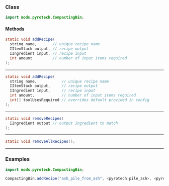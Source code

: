 
### Class

```java
import mods.pyrotech.CompactingBin;
```

#### Methods

```java
static void addRecipe(
  string name,       // unique recipe name
  IItemStack output, // recipe output
  IIngredient input, // recipe input
  int amount         // number of input items required
);
```


---


```java
static void addRecipe(
  string name,           // unique recipe name
  IItemStack output,     // recipe output
  IIngredient input,     // recipe input
  int amount,            // number of input items required
  int[] toolUsesRequired // overrides default provided in config
);
```


---


```java
static void removeRecipes(
  IIngredient output // output ingredient to match
);
```


---


```java
static void removeAllRecipes();
```


---


### Examples

```java
import mods.pyrotech.CompactingBin;

CompactingBin.addRecipe("ash_pile_from_ash", <pyrotech:pile_ash>, <pyrotech:material:0>, 8);
```
